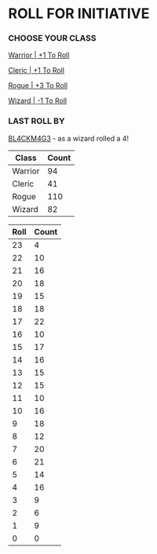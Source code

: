 # ROLL FOR INITIATIVE
### CHOOSE YOUR CLASS

[Warrior | +1 To Roll](https://github.com/benjaminsampica/benjaminsampica/issues/new?title=roll%7Cwarrior&body=Just+click+%27Submit+new+issue%27.)

[Cleric | +1 To Roll](https://github.com/benjaminsampica/benjaminsampica/issues/new?title=roll%7Ccleric&body=Just+click+%27Submit+new+issue%27.)

[Rogue | +3 To Roll](https://github.com/benjaminsampica/benjaminsampica/issues/new?title=roll%7Crogue&body=Just+click+%27Submit+new+issue%27.)

[Wizard | -1 To Roll](https://github.com/benjaminsampica/benjaminsampica/issues/new?title=roll%7Cwizard&body=Just+click+%27Submit+new+issue%27.)
### LAST ROLL BY
[BL4CKM4G3](https://www.github.com/BL4CKM4G3) - as a wizard rolled a 4!

|Class|Count|
|-|-|
|Warrior|94|
|Cleric|41|
|Rogue|110|
|Wizard|82|

|Roll|Count|
|-|-|
|23|4
|22|10
|21|16
|20|18
|19|15
|18|18
|17|22
|16|10
|15|17
|14|16
|13|15
|12|15
|11|10
|10|16
|9|18
|8|12
|7|20
|6|21
|5|14
|4|16
|3|9
|2|6
|1|9
|0|0
